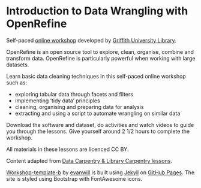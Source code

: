 # Introduction to Data Wrangling with OpenRefine
Self-paced [online workshop](https://griffithunilibrary.github.io/intro-data-wrangle/) developed by [Griffith University Library](https://www.griffith.edu.au/library).

OpenRefine is an open source tool to explore, clean, organise, combine and transform data. OpenRefine is particularly powerful when working with large datasets.

Learn basic data cleaning techniques in this self-paced online workshop such as:

- exploring tabular data through facets and filters
- implementing ‘tidy data’ principles
- cleaning, organising and preparing data for analysis
- extracting and using a script to automate wrangling on similar data
    
Download the software and dataset, do activities and watch videos to guide you through the lessons. Give yourself around 2 1/2 hours to complete the workshop.

All materials in these lessons are licenced CC BY.

Content adapted from [Data Carpentry & Library Carpentry lessons](https://carpentries.org/).

[Workshop-template-b](https://github.com/evanwill/workshop-template-b) by [evanwill](https://github.com/evanwill) is built using [Jekyll](https://jekyllrb.com/) on [GitHub Pages](https://pages.github.com/). The site is styled using Bootstrap with FontAwesome icons.

